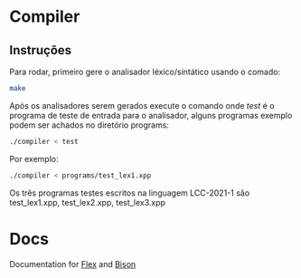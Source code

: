 # Compiler

## Instruções

Para rodar, primeiro gere o analisador léxico/sintático usando o comado:

```sh
make
```

Após os analisadores serem gerados execute o comando onde *test* é o programa de teste de entrada para o analisador, alguns programas exemplo podem ser achados no diretório programs:

```sh
./compiler < test
```

Por exemplo:

```sh
./compiler < programs/test_lex1.xpp
```

Os três programas testes escritos na linguagem LCC-2021-1 são test_lex1.xpp, test_lex2.xpp, test_lex3.xpp

# Docs

Documentation for [Flex](https://github.com/westes/flex) and [Bison](https://www.gnu.org/software/bison/manual/bison.pdf)